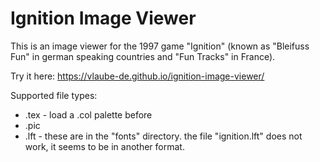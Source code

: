 # Ignition Image Viewer

This is an image viewer for the 1997 game "Ignition" (known as "Bleifuss Fun" in german speaking countries and "Fun Tracks" in France).

Try it here: https://vlaube-de.github.io/ignition-image-viewer/

Supported file types:
* .tex - load a .col palette before
* .pic
* .lft - these are in the "fonts" directory. the file "ignition.lft" does not work, it seems to be in another format.
